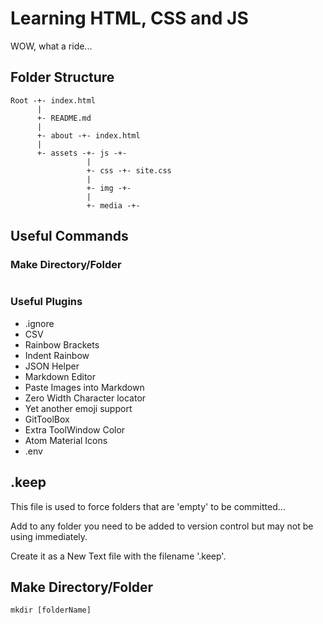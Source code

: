 # Learning HTML, CSS and JS
WOW, what a ride...

## Folder Structure
```text
Root -+- index.html
      |
      +- README.md
      |
      +- about -+- index.html
      |
      +- assets -+- js -+-
                 |
                 +- css -+- site.css
                 |
                 +- img -+-
                 |
                 +- media -+-
```

## Useful Commands


### Make Directory/Folder
```shell

```

### Useful Plugins
- .ignore
- CSV
- Rainbow Brackets
- Indent Rainbow
- JSON Helper
- Markdown Editor
- Paste Images into Markdown
- Zero Width Character locator
- Yet another emoji support
- GitToolBox
- Extra ToolWindow Color
- Atom Material Icons
- .env

## .keep
This file is used to force folders that are 'empty' to be committed...

Add to any folder you need to be added to version control but may not be using immediately.

Create it as a New Text file with the filename '.keep'.

## Make Directory/Folder
``` shell
mkdir [folderName]
```